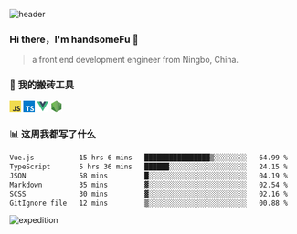 ![header](https://raw.githubusercontent.com/fzq1998/fzq1998/master/header.png)

### Hi there，I'm handsomeFu 👋

> a front end development engineer from Ningbo, China.

### 🔧 我的搬砖工具
<code><img height="20" src="https://raw.githubusercontent.com/github/explore/80688e429a7d4ef2fca1e82350fe8e3517d3494d/topics/javascript/javascript.png" alt="javascript"></code>
<code><img height="20" src="https://raw.githubusercontent.com/github/explore/80688e429a7d4ef2fca1e82350fe8e3517d3494d/topics/typescript/typescript.png" alt="typescript"></code>
<code><img height="20" src="https://raw.githubusercontent.com/github/explore/80688e429a7d4ef2fca1e82350fe8e3517d3494d/topics/vue/vue.png" alt="vue"></code>
<code><img height="20" src="https://raw.githubusercontent.com/github/explore/80688e429a7d4ef2fca1e82350fe8e3517d3494d/topics/nodejs/nodejs.png" alt="nodejs"></code>



### 📊 这周我都写了什么
<!--START_SECTION:waka-->

```text
Vue.js           15 hrs 6 mins   ████████████████▒░░░░░░░░   64.99 %
TypeScript       5 hrs 36 mins   ██████░░░░░░░░░░░░░░░░░░░   24.15 %
JSON             58 mins         █░░░░░░░░░░░░░░░░░░░░░░░░   04.19 %
Markdown         35 mins         ▓░░░░░░░░░░░░░░░░░░░░░░░░   02.54 %
SCSS             30 mins         ▓░░░░░░░░░░░░░░░░░░░░░░░░   02.16 %
GitIgnore file   12 mins         ▒░░░░░░░░░░░░░░░░░░░░░░░░   00.88 %
```

<!--END_SECTION:waka-->


![expedition](https://raw.githubusercontent.com/fzq1998/fzq1998/master/expedition.gif)

